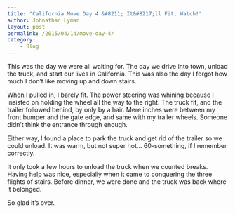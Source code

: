 ```yaml
---
title: "California Move Day 4 &#8211; It&#8217;ll Fit, Watch!"
author: Johnathan Lyman
layout: post
permalink: /2015/04/14/move-day-4/
category:
    - Blog
---
```


This was the day we were all waiting for. The day we drive into town, unload the truck, and start our lives in California. This was also the day I forgot how much I don’t like moving up and down stairs.

When I pulled in, I barely fit. The power steering was whining because I insisted on holding the wheel all the way to the right. The truck fit, and the trailer followed behind, by only by a hair. Mere inches were between my front bumper and the gate edge, and same with my trailer wheels. Someone didn’t think the entrance through enough.

Either way, I found a place to park the truck and get rid of the trailer so we could unload. It was warm, but not super hot… 60-something, if I remember correctly.

It only took a few hours to unload the truck when we counted breaks. Having help was nice, especially when it came to conquering the three flights of stairs. Before dinner, we were done and the truck was back where it belonged.

So glad it’s over.

